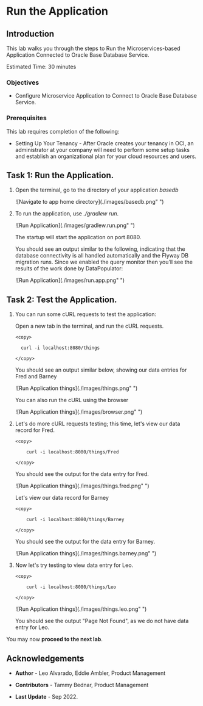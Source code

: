 # Run the Application


## Introduction

This lab walks you through the steps to Run the Microservices-based Application Connected to Oracle Base Database Service.

Estimated Time: 30 minutes

### Objectives

-   Configure Microservice Application to Connect to Oracle Base Database Service.

### Prerequisites

This lab requires completion of the following:

* Setting Up Your Tenancy - After Oracle creates your tenancy in OCI, an administrator at your company will need to perform some setup tasks and establish an organizational plan for your cloud resources and users.




## Task 1: Run the Application.

1. Open the terminal, go to the directory of your application *basedb*

   ![Navigate to app home directory](./images/basedb.png" ")

2. To run the application, use *./gradlew run*.

   ![Run Application](./images/gradlew.run.png" ")


   The startup will start the application on port 8080.

   You should see an output similar to the following, indicating that the database connectivity is all handled automatically and the Flyway DB migration runs. Since we enabled the query monitor then you’ll see the results of the work done by DataPopulator:

   ![Run Application](./images/run.app.png" ")



## Task 2: Test the Application.

1. You can run some cURL requests to test the application:

   Open a new tab in the terminal, and run the cURL requests.

    ```
    <copy>

      curl -i localhost:8080/things

    </copy>
    ```

    You should see an output similar below, showing our data entries for Fred and Barney

    ![Run Application things](./images/things.png" ")

    You can also run the cURL using the browser

    ![Run Application things](./images/browser.png" ")

2. Let's do more cURL requests testing; this time, let's view our data record for Fred.

    ```
    <copy>

        curl -i localhost:8080/things/Fred

    </copy>
    ```

    You should see the output for the data entry for Fred.

    ![Run Application things](./images/things.fred.png" ")


    Let's view our data record for Barney

    ```
    <copy>

        curl -i localhost:8080/things/Barney

    </copy>
    ```

    You should see the output for the data entry for Barney.

    ![Run Application things](./images/things.barney.png" ")


3. Now let's try testing to view data entry for Leo.


    ```
    <copy>

        curl -i localhost:8080/things/Leo

    </copy>
    ```

    ![Run Application things](./images/things.leo.png" ")


    You should see the output "Page Not Found", as we do not have data entry for Leo.

You may now **proceed to the next lab**.



## Acknowledgements

* **Author** - Leo Alvarado, Eddie Ambler, Product Management

* **Contributors** - Tammy Bednar, Product Management

* **Last Update** - Sep 2022.
